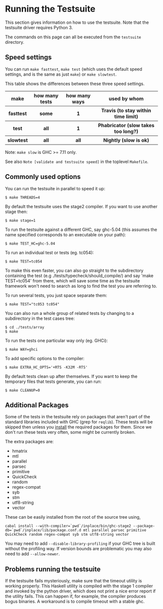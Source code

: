 # Running the Testsuite



This section gives information on how to use the testsuite. Note that the testsuite driver requires Python 3.



The commands on this page can all be executed from the `testsuite` directory.


## Speed settings



You can run `make fasttest`, `make test` (which uses the default speed settings, and is the same as just `make`) or `make slowtest`.



This table shows the differences between these three speed settings.


<table><tr><th> make </th>
<th> how many tests </th>
<th> how many ways </th>
<th> used by whom 
</th></tr>
<tr><th> fasttest   </th>
<th> some </th>
<th> 1   </th>
<th> Travis (to stay within time limit) 
</th></tr>
<tr><th> test   </th>
<th> all  </th>
<th> 1   </th>
<th> Phabricator (slow takes too long?) 
</th></tr>
<tr><th> slowtest   </th>
<th> all  </th>
<th> all </th>
<th> Nightly (slow is ok) 
</th></tr></table>



Note: `make slow` is GHC \>= 7.11 only.



See also `Note [validate and testsuite speed]` in the toplevel `Makefile`.


## Commonly used options



You can run the testsuite in parallel to speed it up:


```wiki
$ make THREADS=4
```


By default the testsuite uses the stage2 compiler. If you want to use another stage then:


```wiki
$ make stage=1
```


To run the testsuite against a different GHC, say ghc-5.04 (this assumes the name specified corresponds to an executable on your path):


```wiki
$ make TEST_HC=ghc-5.04
```


To run an individual test or tests (eg. tc054):


```wiki
$ make TEST=tc054
```


To make this even faster, you can also go straight to the subdirectory containing the test (e.g ./tests/typecheck/should\_compile/) and say 'make TEST=tc054' from there, which will save some time as the testsuite framework won't need to search as long to find the test you are referring to.



To run several tests, you just space separate them:


```wiki
$ make TEST="tc053 tc054"
```


You can also run a whole group of related tests by changing to a subdirectory in the test cases tree:


```wiki
$ cd ./tests/array
$ make
```


To run the tests one particular way only (eg. GHCi):


```wiki
$ make WAY=ghci
```


To add specific options to the compiler:


```wiki
$ make EXTRA_HC_OPTS='+RTS -K32M -RTS' 
```


By default tests clean up after themselves. If you want to keep the temporary files that tests generate, you can run:


```wiki
$ make CLEANUP=0
```

## Additional Packages



Some of the tests in the testsuite rely on packages that aren't part of the standard libraries included with GHC (grep for `reqlib`). These tests will be skipped then unless you [install](debugging/installing-packages-inplace) the required packages for them. Since we don't run these tests very often, some might be currently broken.



The extra packages are:


- hmatrix
- mtl
- parallel
- parsec
- primitive
- QuickCheck
- random
- regex-compat
- syb
- stm
- utf8-string
- vector


These can be easily installed from the root of the source tree using,


```wiki
cabal install --with-compiler=`pwd`/inplace/bin/ghc-stage2 --package-db=`pwd`/inplace/lib/package.conf.d mtl parallel parsec primitive QuickCheck random regex-compat syb stm utf8-string vector
```


You may need to add `--disable-library-profiling` if your GHC tree is built without the profiling way. If version bounds are problematic you may also need to add `--allow-newer`.


## Problems running the testsuite



If the testsuite fails mysteriously, make sure that the timeout utility is working properly. This Haskell utility is compiled with the stage 1 compiler and invoked by the python driver, which does not print a nice error report if the utility fails. This can happen if, for example, the compiler produces bogus binaries. A workaround is to compile timeout with a stable ghc.


